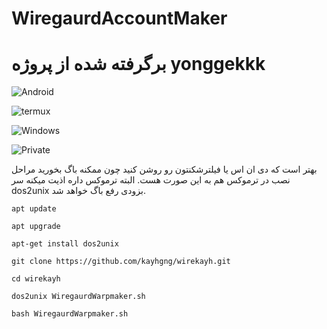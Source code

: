 # WiregaurdAccountMaker

# برگرفته شده از پروژه yonggekkk 

![Android](https://img.shields.io/badge/Android-34A853.svg?style=for-the-badge&logo=Android&logoColor=white)

![termux](https://img.shields.io/badge/Linux-FCC624.svg?style=for-the-badge&logo=Linux&logoColor=black)

![Windows](https://img.shields.io/badge/Windows-0078D4.svg?style=for-the-badge&logo=Windows&logoColor=white)

![Private](https://img.shields.io/badge/Private%20Internet%20Access-1E811F.svg?style=for-the-badge&logo=Private-Internet-Access&logoColor=white)



بهتر است که دی ان اس یا فیلترشکنتون رو روشن کنید چون ممکنه باگ بخورید مراحل نصب در ترموکس هم به این صورت هست. البته ترموکس داره اذیت میکنه سر dos2unix بزودی رفع باگ خواهد شد.


```
apt update

apt upgrade

apt-get install dos2unix

git clone https://github.com/kayhgng/wirekayh.git

cd wirekayh

dos2unix WiregaurdWarpmaker.sh

bash WiregaurdWarpmaker.sh
```

